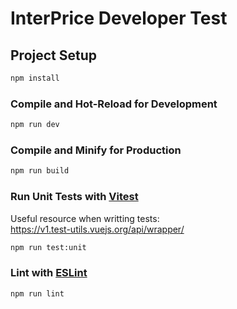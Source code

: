 # InterPrice Developer Test

## Project Setup

```sh
npm install
```

### Compile and Hot-Reload for Development

```sh
npm run dev
```

### Compile and Minify for Production

```sh
npm run build
```

### Run Unit Tests with [Vitest](https://vitest.dev/)

Useful resource when writting tests:     
https://v1.test-utils.vuejs.org/api/wrapper/

```sh
npm run test:unit
```

### Lint with [ESLint](https://eslint.org/)

```sh
npm run lint
```
